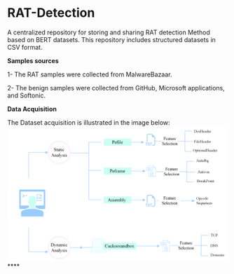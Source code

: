 # RAT-Detection
A centralized repository for storing and sharing RAT detection Method based on BERT datasets. This repository includes structured datasets in CSV format.

**Samples sources**

1- The RAT samples were collected from MalwareBazaar.

2- The benign samples were collected from GitHub, Microsoft applications, and Softonic.

**Data Acquisition**

The Dataset acquisition is illustrated in the image below:
![Dataset Preview](images/CollectingTherawdata.png)****
